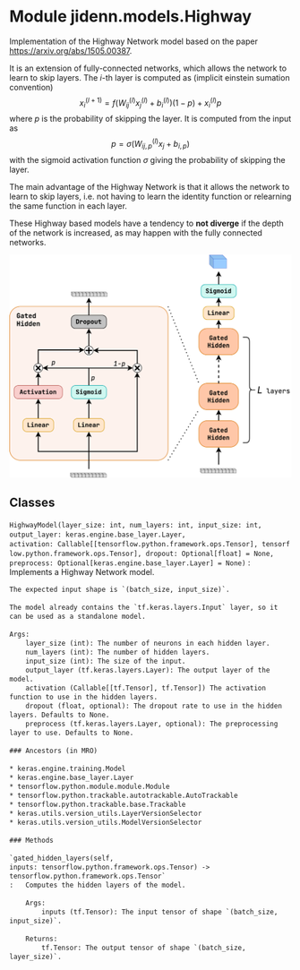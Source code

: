 Module jidenn.models.Highway
============================
Implementation of the Highway Network model based on the paper https://arxiv.org/abs/1505.00387.

It is an extension of fully-connected networks, which allows the network to learn to skip layers.
The $i$-th layer is computed as (implicit einstein sumation convention)
$$ x^{(l+1)}_i = f(W^{(l)}_{ij} x^{(l)}_j + b^{(l)}_i) (1-p) + x^{(l)}_i p $$
where $p$ is the probability of skipping the layer. It is computed 
from the input as 
$$ p = \sigma (W^{(l)}_{ij, p} x_j + b_{i, p}) $$
with the sigmoid activation function $\sigma$ giving the probability of skipping the layer. 

The main advantage of the Highway Network is that it allows the network to learn to skip layers,
i.e. not having to learn the identity function or relearning the same function in each layer.

These Highway based models have a tendency to **not diverge** if the depth of the network is increased,
as may happen with the fully connected networks.

![Highway](../../../diagrams/highway.png)

Classes
-------

`HighwayModel(layer_size: int, num_layers: int, input_size: int, output_layer: keras.engine.base_layer.Layer, activation: Callable[[tensorflow.python.framework.ops.Tensor], tensorflow.python.framework.ops.Tensor], dropout: Optional[float] = None, preprocess: Optional[keras.engine.base_layer.Layer] = None)`
:   Implements a Highway Network model.
    
    The expected input shape is `(batch_size, input_size)`.
    
    The model already contains the `tf.keras.layers.Input` layer, so it can be used as a standalone model.
    
    Args:
        layer_size (int): The number of neurons in each hidden layer.
        num_layers (int): The number of hidden layers.
        input_size (int): The size of the input.
        output_layer (tf.keras.layers.Layer): The output layer of the model.
        activation (Callable[[tf.Tensor], tf.Tensor]) The activation function to use in the hidden layers.
        dropout (float, optional): The dropout rate to use in the hidden layers. Defaults to None.
        preprocess (tf.keras.layers.Layer, optional): The preprocessing layer to use. Defaults to None.

    ### Ancestors (in MRO)

    * keras.engine.training.Model
    * keras.engine.base_layer.Layer
    * tensorflow.python.module.module.Module
    * tensorflow.python.trackable.autotrackable.AutoTrackable
    * tensorflow.python.trackable.base.Trackable
    * keras.utils.version_utils.LayerVersionSelector
    * keras.utils.version_utils.ModelVersionSelector

    ### Methods

    `gated_hidden_layers(self, inputs: tensorflow.python.framework.ops.Tensor) ‑> tensorflow.python.framework.ops.Tensor`
    :   Computes the hidden layers of the model.
        
        Args:
            inputs (tf.Tensor): The input tensor of shape `(batch_size, input_size)`.
        
        Returns:
            tf.Tensor: The output tensor of shape `(batch_size, layer_size)`.